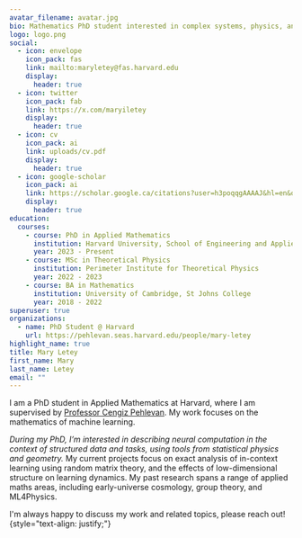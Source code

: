 ```yaml
---
avatar_filename: avatar.jpg
bio: Mathematics PhD student interested in complex systems, physics, and geometry.
logo: logo.png
social:
  - icon: envelope
    icon_pack: fas
    link: mailto:maryletey@fas.harvard.edu
    display:
      header: true
  - icon: twitter
    icon_pack: fab
    link: https://x.com/maryiletey
    display:
      header: true
  - icon: cv
    icon_pack: ai
    link: uploads/cv.pdf
    display:
      header: true
  - icon: google-scholar
    icon_pack: ai
    link: https://scholar.google.ca/citations?user=h3poqqgAAAAJ&hl=en&oi=ao
    display:
      header: true
education:
  courses:
    - course: PhD in Applied Mathematics
      institution: Harvard University, School of Engineering and Applied Sciences
      year: 2023 - Present
    - course: MSc in Theoretical Physics
      institution: Perimeter Institute for Theoretical Physics
      year: 2022 - 2023
    - course: BA in Mathematics
      institution: University of Cambridge, St Johns College
      year: 2018 - 2022
superuser: true
organizations:
  - name: PhD Student @ Harvard
    url: https://pehlevan.seas.harvard.edu/people/mary-letey
highlight_name: true
title: Mary Letey
first_name: Mary
last_name: Letey
email: ""
---
```

I am a PhD student in Applied Mathematics at Harvard, where I am supervised by [Professor Cengiz Pehlevan](https://pehlevan.seas.harvard.edu/people/cengiz-pehlevan). My work focuses on the mathematics of machine learning. 

_During my PhD, I’m interested in describing neural computation in the context of structured data and tasks, using tools from statistical physics and geometry._ My current projects focus on exact analysis of in-context learning using random matrix theory, and the effects of low-dimensional structure on learning dynamics. My past research spans a range of applied maths areas, including early-universe cosmology, group theory, and ML4Physics. 

I'm always happy to discuss my work and related topics, please reach out! 
{style="text-align: justify;"}

